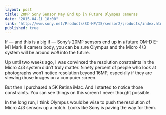 ```yaml
---
layout: post
title: 20MP Sony Sensor May End Up in Future Olympus Cameras
date: "2015-04-11 18:00"
link: "http://www.sony.net/Products/SC-HP/IS/sensor2/products/index.html"
published: true
---
```


If — and this is a big if — Sony’s 20MP sensors end up in a future OM-D E-M1 Mark II camera body, you can be sure Olympus and the Micro 4/3 system will be around *well* into the future.

Up until two weeks ago, I was convinced the resolution constraints in the Micro 4/3 system didn’t truly matter. Ninety percent of people who look at photographs won’t notice resolution beyond 16MP, especially if they are viewing those images on a computer screen.

But then I purchased a 5K Retina iMac. And I started to notice those constraints. You can see things on this screen I never thought possible. 

In the long run, I think Olympus would be wise to push the resolution of Micro 4/3 sensors up a notch. Looks like Sony is paving the way for them.